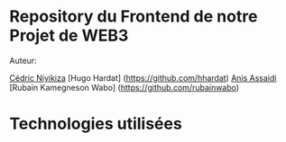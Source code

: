 # Repository du Frontend de notre Projet de WEB3

Auteur: 

[Cédric Niyikiza](https://github.com/CedricNiyiVinci)
[Hugo Hardat] (https://github.com/hhardat)
[Anis Assaidi](https://github.com/anistricks)
[Rubain Kamegneson Wabo] (https://github.com/rubainwabo)
    
# Technologies utilisées
